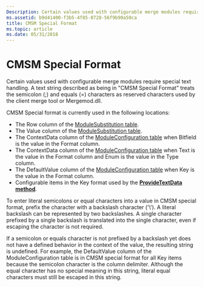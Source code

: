 ```yaml
---
Description: Certain values used with configurable merge modules require special text handling.
ms.assetid: b9d41400-f3b5-4f85-8728-56f9b90a50ca
title: CMSM Special Format
ms.topic: article
ms.date: 05/31/2018
---
```


# CMSM Special Format

Certain values used with configurable merge modules require special text handling. A text string described as being in "CMSM Special Format" treats the semicolon (;) and equals (=) characters as reserved characters used by the client merge tool or Mergemod.dll.

CMSM Special format is currently used in the following locations:

-   The Row column of the [ModuleSubstitution table](modulesubstitution-table.md).
-   The Value column of the [ModuleSubstitution table](modulesubstitution-table.md).
-   The ContextData column of the [ModuleConfiguration table](moduleconfiguration-table.md) when Bitfield is the value in the Format column.
-   The ContextData column of the [ModuleConfiguration table](moduleconfiguration-table.md) when Text is the value in the Format column and Enum is the value in the Type column.
-   The DefaultValue column of the [ModuleConfiguration table](moduleconfiguration-table.md) when Key is the value in the Format column.
-   Configurable items in the Key format used by the [**ProvideTextData method**](configuremodule-providetextdata.md).

To enter literal semicolons or equal characters into a value in CMSM special format, prefix the character with a backslash character ('\\'). A literal backslash can be represented by two backslashes. A single character prefixed by a single backslash is translated into the single character, even if escaping the character is not required.

If a semicolon or equals character is not prefixed by a backslash yet does not have a defined behavior in the context of the value, the resulting string is undefined. For example, the DefaultValue column of the ModuleConfiguration table is in CMSM special format for all Key items because the semicolon character is the column delimiter. Although the equal character has no special meaning in this string, literal equal characters must still be escaped in this string.

 

 



